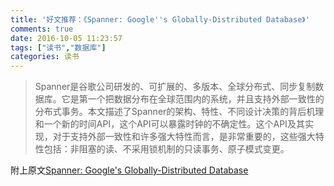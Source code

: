 ```yaml
---
title: '好文推荐：《Spanner: Google''s Globally-Distributed Database》'
comments: true
date: 2016-10-05 11:23:57
tags: ["读书","数据库"]
categories: 读书
---
```


> Spanner是谷歌公司研发的、可扩展的、多版本、全球分布式、同步复制数据库。它是第一个把数据分布在全球范围内的系统，并且支持外部一致性的分布式事务。本文描述了Spanner的架构、特性、不同设计决策的背后机理和一个新的时间API，这个API可以暴露时钟的不确定性。这个API及其实现，对于支持外部一致性和许多强大特性而言，是非常重要的，这些强大特性包括：非阻塞的读、不采用锁机制的只读事务、原子模式变更。

附上原文[Spanner: Google's Globally-Distributed Database](/uploads/spanner.pdf)
